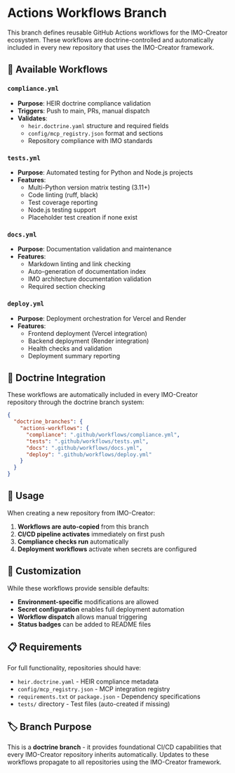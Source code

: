 # Actions Workflows Branch

This branch defines reusable GitHub Actions workflows for the IMO-Creator ecosystem. These workflows are doctrine-controlled and automatically included in every new repository that uses the IMO-Creator framework.

## 🔄 Available Workflows

### `compliance.yml`
- **Purpose**: HEIR doctrine compliance validation
- **Triggers**: Push to main, PRs, manual dispatch
- **Validates**:
  - `heir.doctrine.yaml` structure and required fields
  - `config/mcp_registry.json` format and sections
  - Repository compliance with IMO standards

### `tests.yml`
- **Purpose**: Automated testing for Python and Node.js projects
- **Features**:
  - Multi-Python version matrix testing (3.11+)
  - Code linting (ruff, black)
  - Test coverage reporting
  - Node.js testing support
  - Placeholder test creation if none exist

### `docs.yml`
- **Purpose**: Documentation validation and maintenance
- **Features**:
  - Markdown linting and link checking
  - Auto-generation of documentation index
  - IMO architecture documentation validation
  - Required section checking

### `deploy.yml`
- **Purpose**: Deployment orchestration for Vercel and Render
- **Features**:
  - Frontend deployment (Vercel integration)
  - Backend deployment (Render integration)
  - Health checks and validation
  - Deployment summary reporting

## 🎯 Doctrine Integration

These workflows are automatically included in every IMO-Creator repository through the doctrine branch system:

```json
{
  "doctrine_branches": {
    "actions-workflows": {
      "compliance": ".github/workflows/compliance.yml",
      "tests": ".github/workflows/tests.yml",
      "docs": ".github/workflows/docs.yml",
      "deploy": ".github/workflows/deploy.yml"
    }
  }
}
```

## 🚀 Usage

When creating a new repository from IMO-Creator:

1. **Workflows are auto-copied** from this branch
2. **CI/CD pipeline activates** immediately on first push
3. **Compliance checks run** automatically
4. **Deployment workflows** activate when secrets are configured

## 🔧 Customization

While these workflows provide sensible defaults:

- **Environment-specific** modifications are allowed
- **Secret configuration** enables full deployment automation
- **Workflow dispatch** allows manual triggering
- **Status badges** can be added to README files

## 📋 Requirements

For full functionality, repositories should have:

- `heir.doctrine.yaml` - HEIR compliance metadata
- `config/mcp_registry.json` - MCP integration registry
- `requirements.txt` or `package.json` - Dependency specifications
- `tests/` directory - Test files (auto-created if missing)

## 🏷️ Branch Purpose

This is a **doctrine branch** - it provides foundational CI/CD capabilities that every IMO-Creator repository inherits automatically. Updates to these workflows propagate to all repositories using the IMO-Creator framework.